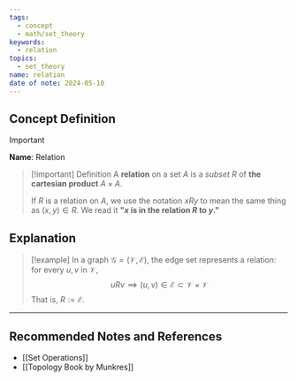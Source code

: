 ```yaml
---
tags:
  - concept
  - math/set_theory
keywords:
  - relation
topics:
  - set_theory
name: relation
date of note: 2024-05-10
---
```


## Concept Definition

>[!important]
>**Name**: Relation

>[!important] Definition
>A **relation** on a set $A$ is a *subset* $R$ of **the cartesian product** $A \times A$.
>
>If $R$ is a relation on $A$, we use the notation $xRy$ to mean the same thing as $(x, y) \in R$. We read it **"$x$ is in the relation $R$ to $y$."**



## Explanation

>[!example]
>In a graph $\mathcal{G} = (\mathcal{V}, \mathcal{E})$, the edge set represents a relation: for every $u, v$ in $\mathcal{V}$,
>$$
>uRv \implies (u,v) \in \mathcal{E} \subset \mathcal{V} \times \mathcal{V}
>$$
>That is, $R := \mathcal{E}.$




-----------
##  Recommended Notes and References

- [[Set Operations]]
- [[Topology Book by Munkres]]